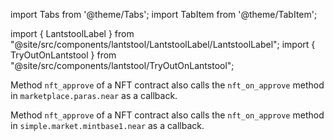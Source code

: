 import Tabs from '@theme/Tabs';
import TabItem from '@theme/TabItem';

import { LantstoolLabel } from "@site/src/components/lantstool/LantstoolLabel/LantstoolLabel";
import { TryOutOnLantstool } from "@site/src/components/lantstool/TryOutOnLantstool";

<Tabs groupId="nft-contract-tabs" className="file-tabs">

<TabItem value="Paras" label="Paras">

<TryOutOnLantstool path="docs/2.build/5.primitives/nft/mp-storage-deposit-paras.json" branch="nft"/>
<TryOutOnLantstool path="docs/2.build/5.primitives/nft/mp-nft-sell-approve-paras.json" branch="nft"/>

Method `nft_approve` of a NFT contract also calls the `nft_on_approve` method in `marketplace.paras.near` as a callback.

</TabItem>

<TabItem value="Mintbase" label="Mintbase">

<TryOutOnLantstool path="docs/2.build/5.primitives/nft/mp-storage-deposit-mintbase.json" branch="nft"/>
<TryOutOnLantstool path="docs/2.build/5.primitives/nft/mp-nft-sell-approve-mintbase.json" branch="nft"/>

Method `nft_approve` of a NFT contract also calls the `nft_on_approve` method in `simple.market.mintbase1.near` as a callback.

</TabItem>

</Tabs>